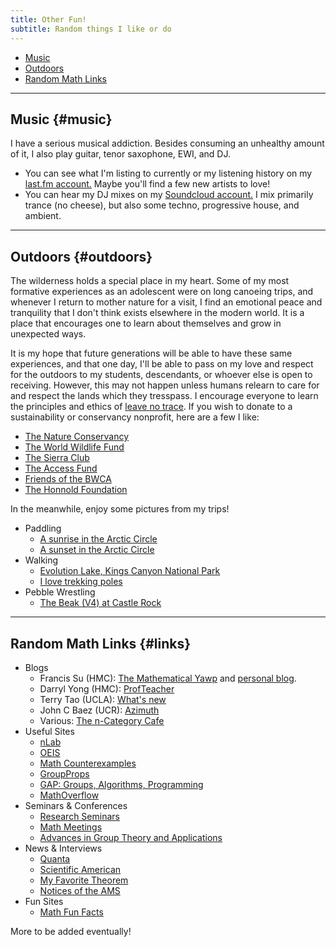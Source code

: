 ```yaml
---
title: Other Fun!
subtitle: Random things I like or do
---
```


- [Music](#music)
- [Outdoors](#outdoors)
- [Random Math Links](#links)

---

## Music {#music}

I have a serious musical addiction. Besides consuming an unhealthy amount of it, I also play guitar, tenor saxophone, EWI, and DJ. 
- You can see what I'm listing to currently or my listening history on my [last.fm account.](https://www.last.fm/user/Redrot) Maybe you'll find a few new artists to love! 
- You can hear my DJ mixes on my [Soundcloud account.](https://soundcloud.com/sammymmm) I mix primarily trance (no cheese), but also some techno, progressive house, and ambient. 

---

## Outdoors {#outdoors}

The wilderness holds a special place in my heart. Some of my most formative experiences as an adolescent were on long canoeing trips, and whenever I return to mother nature for a visit, I find an emotional peace and tranquility that I don't think exists elsewhere in the modern world. It is a place that encourages one to learn about themselves and grow in unexpected ways. 

It is my hope that future generations will be able to have these same experiences, and that one day, I'll be able to pass on my love and respect for the outdoors to my students, descendants, or whoever else is open to receiving. However, this may not happen unless humans relearn to care for and respect the lands which they tresspass. I encourage everyone to learn the principles and ethics of [leave no trace](https://www.nps.gov/articles/leave-no-trace-seven-principles.htm). If you wish to donate to a sustainability or conservancy nonprofit, here are a few I like: 

- [The Nature Conservancy](https://www.nature.org/en-us/)
- [The World Wildlife Fund](https://www.worldwildlife.org/)
- [The Sierra Club](https://www.sierraclub.org/)
- [The Access Fund](https://www.accessfund.org/)
- [Friends of the BWCA](https://www.friends-bwca.org/)
- [The Honnold Foundation](https://www.honnoldfoundation.org/)

In the meanwhile, enjoy some pictures from my trips! 

- Paddling
  - [A sunrise in the Arctic Circle](https://redrot.github.io/assets/img/arctic1.jpg)
  - [A sunset in the Arctic Circle](https://redrot.github.io/assets/img/arctic2.jpg)
- Walking
  - [Evolution Lake, Kings Canyon National Park](https://redrot.github.io/assets/img/jmt2.jpg)
  - [I love trekking poles](https://redrot.github.io/assets/img/jmt1.jpg)
- Pebble Wrestling
  - [The Beak (V4) at Castle Rock](https://redrot.github.io/assets/img/climbing1.jpg)

---

## Random Math Links {#links}

- Blogs
  - Francis Su (HMC): [The Mathematical Yawp](https://mathyawp.wordpress.com/) and [personal blog](https://www.francissu.com/blog).
  - Darryl Yong (HMC): [ProfTeacher](https://profteacher.com/)
  - Terry Tao (UCLA): [What's new](https://terrytao.wordpress.com/)
  - John C Baez (UCR): [Azimuth](https://johncarlosbaez.wordpress.com/)
  - Various: [The n-Category Cafe](https://golem.ph.utexas.edu/category/)
- Useful Sites
  - [nLab](https://ncatlab.org/nlab/show/HomePage)
  - [OEIS](https://oeis.org/)
  - [Math Counterexamples](https://www.mathcounterexamples.net/)
  - [GroupProps](https://groupprops.subwiki.org/wiki/Main_Page)
  - [GAP: Groups, Algorithms, Programming](https://www.gap-system.org/)
  - [MathOverflow](https://mathoverflow.net/)
- Seminars & Conferences
  - [Research Seminars](https://researchseminars.org/)
  - [Math Meetings](https://mathmeetings.net/)
  - [Advances in Group Theory and Applications](https://www.advgrouptheory.com/GTNews.html)
- News & Interviews
  - [Quanta](https://www.quantamagazine.org/)
  - [Scientific American](https://www.scientificamerican.com/)
  - [My Favorite Theorem](https://kpknudson.com/my-favorite-theorem)
  - [Notices of the AMS](https://www.ams.org/notices)
- Fun Sites
  - [Math Fun Facts](https://math.hmc.edu/funfacts/)
  
More to be added eventually!

